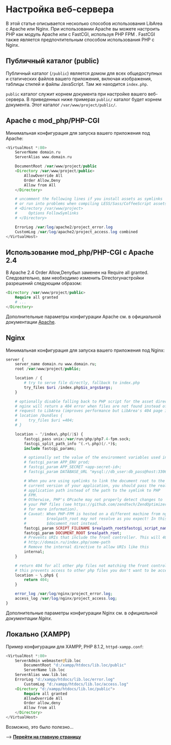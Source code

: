 # Настройка веб-сервера

В этой статье описывается несколько способов использования LibArea с Apache или Nginx. При использовании Apache вы можете настроить PHP как модуль Apache или с FastCGI, используя PHP FPM . FastCGI также является предпочтительным способом использования PHP с Nginx.

## Публичный каталог (public)

Публичный каталог (`/public`) является домом для всех общедоступных и статических файлов вашего приложения, включая изображения, таблицы стилей и файлы JavaScript. Там же находится `index.php`.

`public` каталог служит корнем документа при настройке вашего веб-сервера. В приведенных ниже примерах `public/` каталог будет корнем документа. Этот каталог `/var/www/project/public/`.

## Apache с mod_php/PHP-CGI

Минимальная конфигурация для запуска вашего приложения под Apache:

```php
<VirtualHost *:80>
    ServerName domain.ru
    ServerAlias www.domain.ru

    DocumentRoot /var/www/project/public
    <Directory /var/www/project/public>
        AllowOverride All
        Order Allow,Deny
        Allow from All
    </Directory>

    # uncomment the following lines if you install assets as symlinks
    # or run into problems when compiling LESS/Sass/CoffeeScript assets
    # <Directory /var/www/project>
    #     Options FollowSymlinks
    # </Directory>

    ErrorLog /var/log/apache2/project_error.log
    CustomLog /var/log/apache2/project_access.log combined
</VirtualHost>
```

## Использование mod_php/PHP-CGI с Apache 2.4

В Apache 2.4 Order Allow,Denyбыл заменен на Require all granted. Следовательно, вам необходимо изменить Directoryнастройки разрешений следующим образом:

```php
<Directory /var/www/project/public>
    Require all granted
    # ...
</Directory>
```

Дополнительные параметры конфигурации Apache см. в официальной документации [Apache](https://httpd.apache.org/docs/).

## Nginx

Минимальная конфигурация для запуска вашего приложения под Nginx:

```php
server {
    server_name domain.ru www.domain.ru;
    root /var/www/project/public;

    location / {
        # try to serve file directly, fallback to index.php
        try_files $uri /index.php$is_args$args;
    }

    # optionally disable falling back to PHP script for the asset directories;
    # nginx will return a 404 error when files are not found instead of passing the
    # request to LibArea (improves performance but LibArea's 404 page is not displayed)
    # location /bundles {
    #     try_files $uri =404;
    # }

    location ~ ^/index\.php(/|$) {
        fastcgi_pass unix:/var/run/php/php7.4-fpm.sock;
        fastcgi_split_path_info ^(.+\.php)(/.*)$;
        include fastcgi_params;

        # optionally set the value of the environment variables used in the application
        # fastcgi_param APP_ENV prod;
        # fastcgi_param APP_SECRET <app-secret-id>;
        # fastcgi_param DATABASE_URL "mysql://db_user:db_pass@host:3306/db_name";

        # When you are using symlinks to link the document root to the
        # current version of your application, you should pass the real
        # application path instead of the path to the symlink to PHP
        # FPM.
        # Otherwise, PHP's OPcache may not properly detect changes to
        # your PHP files (see https://github.com/zendtech/ZendOptimizerPlus/issues/126
        # for more information).
        # Caveat: When PHP-FPM is hosted on a different machine from nginx
        #         $realpath_root may not resolve as you expect! In this case try using
        #         $document_root instead.
        fastcgi_param SCRIPT_FILENAME $realpath_root$fastcgi_script_name;
        fastcgi_param DOCUMENT_ROOT $realpath_root;
        # Prevents URIs that include the front controller. This will 404:
        # http://domain.ru/index.php/some-path
        # Remove the internal directive to allow URIs like this
        internal;
    }

    # return 404 for all other php files not matching the front controller
    # this prevents access to other php files you don't want to be accessible.
    location ~ \.php$ {
        return 404;
    }

    error_log /var/log/nginx/project_error.log;
    access_log /var/log/nginx/project_access.log;
}
```

Дополнительные параметры конфигурации Nginx см. в *официальной документации Nginx*.

## Локально (XAMPP)

Пример конфигурации для XAMPP, PHP 8.1.2, `httpd-xampp.conf`:

```php
<VirtualHost *:80>
    ServerAdmin webmaster@lib.loc
        DocumentRoot "d:/xampp/htdocs/lib.loc/public"
        ServerName lib.loc
    ServerAlias www.lib.loc
    ErrorLog "d:/xampp/htdocs/lib.loc/error.log"
        CustomLog "d:/xampp/htdocs/lib.loc/access.log"
    <Directory "d:/xampp/htdocs/lib.loc/public">
        Require all granted
        AllowOverride All
        Order allow,deny
        Allow from all
    </Directory>
</VirtualHost> 
```

Возможно, это было полезно...

—> [**Перейти на главную страницу**](/ru/)